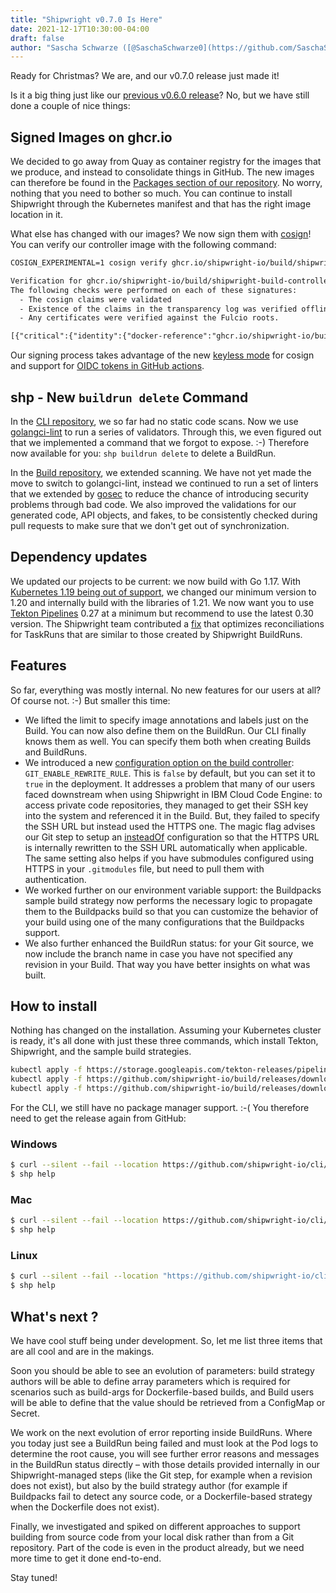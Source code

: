 ```yaml
---
title: "Shipwright v0.7.0 Is Here"
date: 2021-12-17T10:30:00-04:00
draft: false
author: "Sascha Schwarze ([@SaschaSchwarze0](https://github.com/SaschaSchwarze0))"
---
```


Ready for Christmas? We are, and our v0.7.0 release just made it!

Is it a big thing just like our [previous v0.6.0 release](2021-10-26-build-release-v0.6.0.md)? No, but we have still done a couple of nice things:

## Signed Images on ghcr.io

We decided to go away from Quay as container registry for the images that we produce, and instead to consolidate things in GitHub. The new images can therefore be found in the [Packages section of our repository](https://github.com/orgs/shipwright-io/packages?repo_name=build). No worry, nothing that you need to bother so much. You can continue to install Shipwright through the Kubernetes manifest and that has the right image location in it.

What else has changed with our images? We now sign them with [cosign](https://github.com/sigstore/cosign)! You can verify our controller image with the following command:

```txt
COSIGN_EXPERIMENTAL=1 cosign verify ghcr.io/shipwright-io/build/shipwright-build-controller:v0.7.0

Verification for ghcr.io/shipwright-io/build/shipwright-build-controller:v0.7.0 --
The following checks were performed on each of these signatures:
  - The cosign claims were validated
  - Existence of the claims in the transparency log was verified offline
  - Any certificates were verified against the Fulcio roots.

[{"critical":{"identity":{"docker-reference":"ghcr.io/shipwright-io/build/shipwright-build-controller"},"image":{"docker-manifest-digest":"sha256:887b76092d0e6f3c4f4c7b781589f41fde1c967ae9ae62f3a6bdbb18251a562f"},"type":"cosign container image signature"}...
```

Our signing process takes advantage of the new [keyless mode](https://github.com/sigstore/cosign/blob/main/KEYLESS.md) for cosign and support for [OIDC tokens in GitHub actions](https://chainguard.dev/posts/2021-12-01-zero-friction-keyless-signing).

## shp - New `buildrun delete` Command

In the [CLI repository](https://github.com/shipwright-io/cli), we so far had no static code scans. Now we use [golangci-lint](https://github.com/golangci/golangci-lint) to run a series of validators. Through this, we even figured out that we implemented a command that we forgot to expose. :-) Therefore now available for you: `shp buildrun delete` to delete a BuildRun.

In the [Build repository](https://github.com/shipwright-io/build), we extended scanning. We have not yet made the move to switch to golangci-lint, instead we continued to run a set of linters that we extended by [gosec](https://github.com/securego/gosec) to reduce the chance of introducing security problems through bad code. We also improved the validations for our generated code, API objects, and fakes, to be consistently checked during pull requests to make sure that we don't get out of synchronization.

## Dependency updates

We updated our projects to be current: we now build with Go 1.17.
With [Kubernetes 1.19 being out of support](https://endoflife.date/kubernetes), we changed our minimum version to 1.20 and internally build with the libraries of 1.21.
We now want you to use [Tekton Pipelines](https://github.com/tektoncd/pipeline) 0.27 at a minimum but recommend to use the latest 0.30 version.
The Shipwright team contributed a [fix](https://github.com/tektoncd/pipeline/pull/4372) that optimizes reconciliations for TaskRuns that are similar to those created by Shipwright BuildRuns.

## Features

So far, everything was mostly internal. No new features for our users at all? Of course not. :-) But smaller this time:

* We lifted the limit to specify image annotations and labels just on the Build. You can now also define them on the BuildRun. Our CLI finally knows them as well. You can specify them both when creating Builds and BuildRuns.
* We introduced a new [configuration option on the build controller](https://github.com/shipwright-io/build/blob/v0.7.0/docs/configuration.md): `GIT_ENABLE_REWRITE_RULE`. This is `false` by default, but you can set it to `true` in the deployment. It addresses a problem that many of our users faced downstream when using Shipwright in IBM Cloud Code Engine: to access private code repositories, they managed to get their SSH key into the system and referenced it in the Build. But, they failed to specify the SSH URL but instead used the HTTPS one. The magic flag advises our Git step to setup an [insteadOf](https://git-scm.com/docs/git-config#Documentation/git-config.txt-urlltbasegtinsteadOf) configuration so that the HTTPS URL is internally rewritten to the SSH URL automatically when applicable. The same setting also helps if you have submodules configured using HTTPS in your `.gitmodules` file, but need to pull them with authentication.
* We worked further on our environment variable support: the Buildpacks sample build strategy now performs the necessary logic to propagate them to the Buildpacks build so that you can customize the behavior of your build using one of the many configurations that the Buildpacks support.
* We also further enhanced the BuildRun status: for your Git source, we now include the branch name in case you have not specified any revision in your Build. That way you have better insights on what was built.

## How to install

Nothing has changed on the installation. Assuming your Kubernetes cluster is ready, it's all done with just these three commands, which install Tekton, Shipwright, and the sample build strategies.

```sh
kubectl apply -f https://storage.googleapis.com/tekton-releases/pipeline/previous/v0.30.0/release.yaml
kubectl apply -f https://github.com/shipwright-io/build/releases/download/v0.7.0/release.yaml
kubectl apply -f https://github.com/shipwright-io/build/releases/download/v0.7.0/sample-strategies.yaml
```

For the CLI, we still have no package manager support. :-( You therefore need to get the release again from GitHub:

### Windows

```sh
$ curl --silent --fail --location https://github.com/shipwright-io/cli/releases/download/v0.7.0/cli_0.7.0_windows_x86_64.tar.gz | tar xzf - shp.exe
$ shp help
```

### Mac

```sh
$ curl --silent --fail --location https://github.com/shipwright-io/cli/releases/download/v0.7.0/cli_0.7.0_macOS_x86_64.tar.gz | tar -xzf - -C /usr/local/bin shp
$ shp help
```

### Linux

```sh
$ curl --silent --fail --location "https://github.com/shipwright-io/cli/releases/download/v0.7.0/cli_0.7.0_linux_$(uname -m | sed 's/aarch64/arm64/').tar.gz" | sudo tar -xzf - -C /usr/bin shp
$ shp help
```

## What's next ?

We have cool stuff being under development. So, let me list three items that are all cool and are in the makings.

Soon you should be able to see an evolution of parameters: build strategy authors will be able to define array parameters which is required for scenarios such as build-args for Dockerfile-based builds, and Build users will be able to define that the value should be retrieved from a ConfigMap or Secret.

We work on the next evolution of error reporting inside BuildRuns. Where you today just see a BuildRun being failed and must look at the Pod logs to determine the root cause, you will see further error reasons and messages in the BuildRun status directly – with those details provided internally in our Shipwright-managed steps (like the Git step, for example when a revision does not exist), but also by the build strategy author (for example if Buildpacks fail to detect any source code, or a Dockerfile-based strategy when the Dockerfile does not exist).

Finally, we investigated and spiked on different approaches to support building from source code from your local disk rather than from a Git repository. Part of the code is even in the product already, but we need more time to get it done end-to-end.

Stay tuned!
